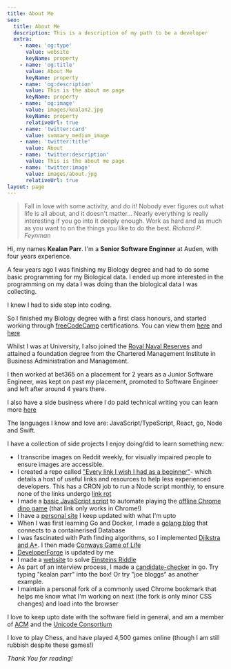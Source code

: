 ```yaml
---
title: About Me
seo:
  title: About Me
  description: This is a description of my path to be a developer
  extra:
    - name: 'og:type'
      value: website
      keyName: property
    - name: 'og:title'
      value: About Me
      keyName: property
    - name: 'og:description'
      value: This is the about me page
      keyName: property
    - name: 'og:image'
      value: images/kealan2.jpg
      keyName: property
      relativeUrl: true
    - name: 'twitter:card'
      value: summary_medium_image
    - name: 'twitter:title'
      value: About
    - name: 'twitter:description'
      value: This is the about me page
    - name: 'twitter:image'
      value: images/about.jpg
      relativeUrl: true
layout: page
---
```


>Fall in love with some activity, and do it! Nobody ever figures out what life is all about, and it doesn't matter... Nearly everything is really interesting if you go into it deeply enough. Work as hard and as much as you want to on the things you like to do the best. <cite>Richard P. Feynman</cite>

Hi, my names **Kealan Parr**. I'm a **Senior Software Enginner** at Auden, with four years experience. 

A few years ago I was finishing my Biology degree and had to do some basic programming for my Biological data. I ended up more interested in the programming on my data I was doing than the biological data I was collecting.

I knew I had to side step into coding.

So I finished my Biology degree with a first class honours, and started working through [freeCodeCamp](https://www.freecodecamp.org/) certifications. You can view them [here](https://www.freecodecamp.org/certification/kealan-parr/javascript-algorithms-and-data-structures) and [here](https://www.freecodecamp.org/certification/kealan-parr/responsive-web-design)

Whilst I was at University, I also joined the [Royal Naval Reserves](https://www.royalnavy.mod.uk/our-organisation/bases-and-stations/training-establishments/university-royal-naval-units) and attained a foundation degree from the Chartered Management Institute in Business Administration and Management.

I then worked at bet365 on a placement for 2 years as a Junior Software Engineer, was kept on past my placement, promoted to Software Engineer and left after around 4 years there.

I also have a side business where I do paid technical writing you can learn more [here](https://kealanparr.com/writings.html)

The languages I know and love are: JavaScript/TypeScript, React, go, Node and Swift.

I have a collection of side projects I enjoy doing/did to learn something new:
- I transcribe images on Reddit weekly, for visually impaired people to ensure images are accessible.
- I created a repo called ["Every link I wish I had as a beginner"](https://github.com/kealanparr/Every-link-I-wish-I-had-as-a-beginner)- which details a host of useful links and resources to help less experienced developers. This has a CRON job to run a Node script monthly, to ensure none of the links undergo [link rot](https://en.wikipedia.org/wiki/Link_rot)
- I made a [basic JavaScript script](https://github.com/kealanparr/Chrome-dino-script.) to automate playing the [offline Chrome dino game](chrome://dino/) (that link only works in Chrome!)
- I have a [personal site](https://kealanparr.com/) I keep updated with what I'm upto
- When I was first learning Go and Docker, I made a [golang blog](https://github.com/kealanparr/go-blog) that connects to a containerised Database
- I was fascinated with Path finding algorithms, so I implemented [Djikstra and A*](https://github.com/kealanparr/pathFinder.js). I then made [Conways Game of Life](https://github.com/kealanparr/Conways.)
- [DeveloperForge](developer-forge.com) is updated by me
- I made a [website](https://einsteins-riddle.com/) to solve [Einsteins Riddle ](https://www.freecodecamp.org/news/einsteins-riddle/)
- As part of an interview process, I made a [candidate-checker](https://mysterious-hollows-01965.herokuapp.com/) in go. Try typing "kealan parr" into the box! Or try "joe bloggs" as another example.
- I maintain a personal fork of a commonly used Chrome bookmark that helps me know what I'm working on next (the fork is only minor CSS changes) and load into the browser

I love to keep upto date with the software field in general, and am a member of [ACM](https://www.acm.org/) and the [Unicode Consortium](https://unicode.org/consortium/consort.html)

I love to play Chess, and have played 4,500 games online (though I am still rubbish despite these games!)

*Thank You for reading!*